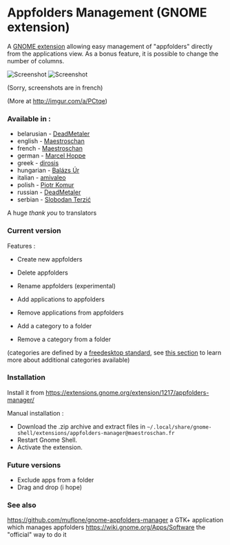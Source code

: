 # Appfolders Management (GNOME extension)
A [GNOME extension](https://extensions.gnome.org/extension/1217/appfolders-manager/) allowing easy management of "appfolders" directly from the applications view. As a bonus feature, it is possible to change the number of columns.


![Screenshot](http://i.imgur.com/JKcVNyR.jpg)
![Screenshot](https://i.imgur.com/xNAVlbF.png)

(Sorry, screenshots are in french)

(More at http://imgur.com/a/PCtqe)

### Available in :

* belarusian - [DeadMetaler](https://github.com/DeadMetaler)
* english - [Maestroschan](https://github.com/Maestroschan/)
* french - [Maestroschan](https://github.com/Maestroschan/)
* german - [Marcel Hoppe](https://github.com/hobbypunk90)
* greek - [dirosis](https://github.com/dirosis)
* hungarian - [Balázs Úr](https://github.com/urbalazs)
* italian - [amivaleo](https://github.com/amivaleo)
* polish - [Piotr Komur](https://github.com/pkomur)
* russian - [DeadMetaler](https://github.com/DeadMetaler)
* serbian - [Slobodan Terzić](https://github.com/Faenriis)

A huge _thank you_ to translators

### Current version
Features :
* Create new appfolders
* Delete appfolders
* Rename appfolders (experimental)

* Add applications to appfolders
* Remove applications from appfolders

* Add a category to a folder 
* Remove a category from a folder

(categories are defined by a [freedesktop standard](https://standards.freedesktop.org/menu-spec/latest/apa.html), see [this section](https://standards.freedesktop.org/menu-spec/latest/apas02.html) to learn more about additional categories available)

### Installation
Install it from https://extensions.gnome.org/extension/1217/appfolders-manager/

Manual installation :
* Download the .zip archive and extract files in `~/.local/share/gnome-shell/extensions/appfolders-manager@maestroschan.fr`
* Restart Gnome Shell.
* Activate the extension.

### Future versions
* Exclude apps from a folder
* Drag and drop (i hope)

### See also
https://github.com/muflone/gnome-appfolders-manager a GTK+ application which manages appfolders
https://wiki.gnome.org/Apps/Software the "official" way to do it
